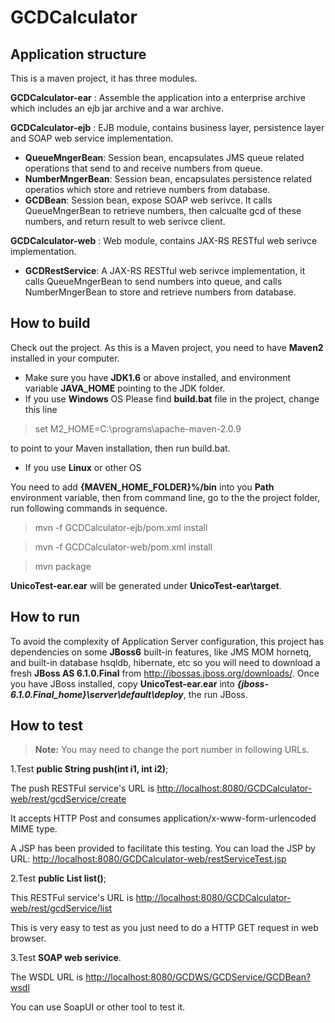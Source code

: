 # GCDCalculator

Application structure
-------------
This is a maven project, it has three modules.

**GCDCalculator-ear**
: Assemble the application into a enterprise archive which includes an ejb jar archive and a war archive.

**GCDCalculator-ejb**
: EJB module, contains business layer, persistence layer and SOAP web service implementation.

- **QueueMngerBean**: Session bean, encapsulates JMS queue related operations that send to and receive numbers from queue.
- **NumberMngerBean**: Session bean, encapsulates persistence related operatios which store and retrieve numbers from database.
- **GCDBean**: Session bean, expose SOAP web serivce. It calls QueueMngerBean to retrieve numbers, then calcualte gcd of these numbers, and return result to web serivce client. 
             
**GCDCalculator-web**
: Web module, contains JAX-RS RESTful web serivce implementation.

- **GCDRestService**: A JAX-RS RESTful web serivce implementation, it calls QueueMngerBean to send numbers into queue, and calls NumberMngerBean to store and retrieve numbers from database.

**How to build**
--------
Check out the project.
As this is a Maven project, you need to have **Maven2** installed in your computer.

- Make sure you have **JDK1.6** or above installed, and environment variable **JAVA_HOME** pointing to the JDK folder.
- If you use **Windows** OS
Please find **build.bat** file in the project, change this line 

> set M2_HOME=C:\programs\apache-maven-2.0.9  

to point to your Maven installation, then run build.bat.

- If you use **Linux** or other OS

You need to add **{MAVEN_HOME_FOLDER}%/bin** into you **Path** environment variable, then from command line, go to the the project folder, run following commands in sequence.
  
  > mvn -f GCDCalculator-ejb/pom.xml install
  
  > mvn -f GCDCalculator-web/pom.xml install
  
  > mvn package

**UnicoTest-ear.ear** will be generated under **UnicoTest-ear\target**.

**How to run**
-----
To avoid the complexity of Application Server configuration, this project has dependencies on some **JBoss6** built-in features, like JMS MOM hornetq, and built-in database hsqldb, hibernate, etc
so you will need to download a fresh **JBoss AS 6.1.0.Final** from http://jbossas.jboss.org/downloads/.
Once you have JBoss installed, copy **UnicoTest-ear.ear** into ***{jboss-6.1.0.Final_home}\server\default\deploy***, the run JBoss.

**How to test**
----
> **Note:** You may need to change the port number in following URLs.

1.Test **public String push(int i1, int i2)**;

The push RESTFul service's URL is [http://localhost:8080/GCDCalculator-web/rest/gcdService/create](http://localhost:8080/GCDCalculator-web/rest/gcdService/create)

It accepts HTTP Post and consumes application/x-www-form-urlencoded MIME type.

A JSP has been provided to facilitate this testing.
You can load the JSP by URL: [http://localhost:8080/GCDCalculator-web/restServiceTest.jsp](http://localhost:8080/GCDCalculator-web/restServiceTest.jsp)

2.Test **public List<Integer> list()**;

This RESTFul service's URL is [http://localhost:8080/GCDCalculator-web/rest/gcdService/list](http://localhost:8080/GCDCalculator-web/rest/gcdService/list)

This is very easy to test as you just need to do a HTTP GET request in web browser.

3.Test **SOAP web serivice**.

The WSDL URL is [http://localhost:8080/GCDWS/GCDService/GCDBean?wsdl](http://localhost:8080/GCDWS/GCDService/GCDBean?wsdl)

You can use SoapUI or other tool to test it.
